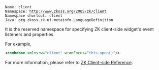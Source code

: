 `Name: client`  
`Namespace: `[`http://www.zkoss.org/2005/zk/client`](http://www.zkoss.org/2005/zk/client)  
`Namespace shortcut: client`  
`Java: `<javadoc method="CLIENT_NAMESPACE">`org.zkoss.zk.ui.metainfo.LanguageDefinition`</javadoc>

It is the reserved namespace for specifying ZK client-side widget's
event listeners and properties.

For example,

``` xml
<combobox xmlns:w="client" w:onFocus="this.open()"/>
```

For more information, please refer to [ZK Client-side
Reference](ZK_Client-side_Reference).


